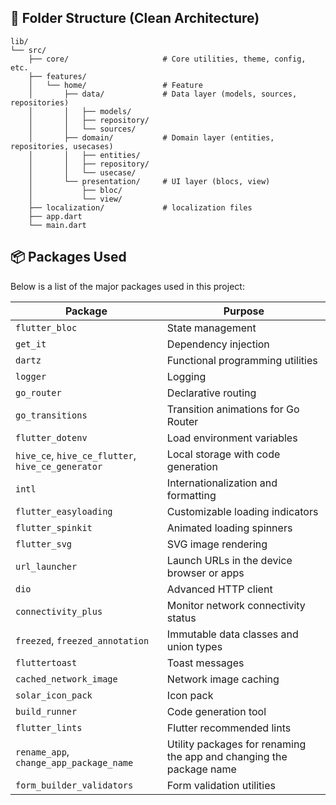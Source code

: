 ## 📁 Folder Structure (Clean Architecture)

```plaintext
lib/
└── src/
    ├── core/                     # Core utilities, theme, config, etc.
    ├── features/
    │   └── home/                 # Feature
    │       ├── data/             # Data layer (models, sources, repositories)
    │       │   ├── models/
    │       │   ├── repository/
    │       │   └── sources/
    │       ├── domain/           # Domain layer (entities, repositories, usecases)
    │       │   ├── entities/
    │       │   ├── repository/
    │       │   └── usecase/
    │       └── presentation/     # UI layer (blocs, view)
    │           ├── bloc/
    │           └── view/
    ├── localization/             # localization files
    ├── app.dart
    └── main.dart
```

## 📦 Packages Used

Below is a list of the major packages used in this project:

| Package                                           | Purpose                                                             |
| ------------------------------------------------- | ------------------------------------------------------------------- |
| `flutter_bloc`                                    | State management                                                    |
| `get_it`                                          | Dependency injection                                                |
| `dartz`                                           | Functional programming utilities                                    |
| `logger`                                          | Logging                                                             |
| `go_router`                                       | Declarative routing                                                 |
| `go_transitions`                                  | Transition animations for Go Router                                 |
| `flutter_dotenv`                                  | Load environment variables                                          |
| `hive_ce`, `hive_ce_flutter`, `hive_ce_generator` | Local storage with code generation                                  |
| `intl`                                            | Internationalization and formatting                                 |
| `flutter_easyloading`                             | Customizable loading indicators                                     |
| `flutter_spinkit`                                 | Animated loading spinners                                           |
| `flutter_svg`                                     | SVG image rendering                                                 |
| `url_launcher`                                    | Launch URLs in the device browser or apps                           |
| `dio`                                             | Advanced HTTP client                                                |
| `connectivity_plus`                               | Monitor network connectivity status                                 |
| `freezed`, `freezed_annotation`                   | Immutable data classes and union types                              |
| `fluttertoast`                                    | Toast messages                                                      |
| `cached_network_image`                            | Network image caching                                               |
| `solar_icon_pack`                                 | Icon pack                                                           |
| `build_runner`                                    | Code generation tool                                                |
| `flutter_lints`                                   | Flutter recommended lints                                           |
| `rename_app`, `change_app_package_name`           | Utility packages for renaming the app and changing the package name |
| `form_builder_validators`                         | Form validation utilities                                           |